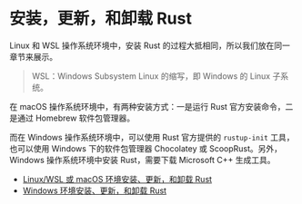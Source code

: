 # 安装，更新，和卸载 Rust

Linux 和 WSL 操作系统环境中，安装 Rust 的过程大抵相同，所以我们放在同一章节来展示。

> WSL：Windows Subsystem Linux 的缩写，即 Windows 的 Linux 子系统。

 在 macOS 操作系统环境中，有两种安装方式：一是运行 Rust 官方安装命令，二是通过 Homebrew 软件包管理器。 

而在 Windows 操作系统环境中，可以使用 Rust 官方提供的 `rustup-init` 工具，也可以使用 Windows 下的软件包管理器 Chocolatey 或 ScoopRust。另外，Windows 操作系统环境中安装 Rust，需要下载 Microsoft C++ 生成工具。

- [Linux/WSL 或 macOS 环境安装、更新，和卸载 Rust](env-tools/env/linux-wsl-macos.md)
- [Windows 环境安装、更新，和卸载 Rust](env-tools/env/windows.md)
